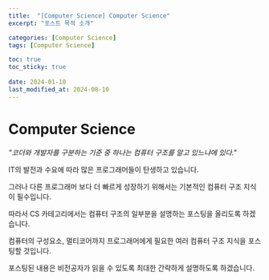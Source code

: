```yaml
---
title:  "[Computer Science] Computer Science"
excerpt: "포스트 목적 소개"

categories: [Computer Science]
tags: [Computer Science]

toc: true
toc_sticky: true
 
date: 2024-01-10
last_modified_at: 2024-08-10
---
```


# Computer Science
*"코더와 개발자를 구분하는 기준 중 하나는 컴퓨터 구조를 알고 있느냐에 있다."*  

IT의 발전과 수요에 따라 많은 프로그래머들이 탄생하고 있습니다.  

그러나 다른 프로그래머 보다 더 빠르게 성장하기 위해서는 기본적인 컴퓨터 구조 지식이 필수입니다.  

따라서 CS 카테고리에서는 컴퓨터 구조의 일부분을 설명하는 포스팅을 올리도록 하겠습니다.  

컴퓨터의 구성요소, 멀티코어까지 프로그래머에게 필요한 여러 컴퓨터 구조 지식을 포스팅할 것입니다.  

포스팅된 내용은 비전공자가 읽을 수 있도록 최대한 간략하게 설명하도록 하겠습니다.  
